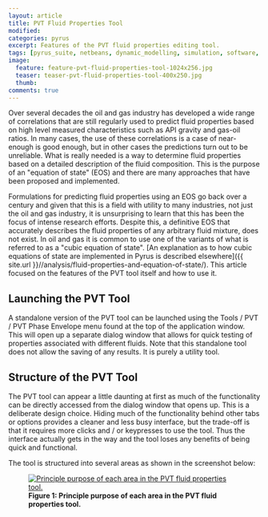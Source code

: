 ```yaml
---
layout: article
title: PVT Fluid Properties Tool
modified:
categories: pyrus
excerpt: Features of the PVT fluid properties editing tool.
tags: [pyrus_suite, netbeans, dynamic_modelling, simulation, software, programming, simulation_deck, ide, pvt, eos, fluid_properties, oil, gas]
image:
  feature: feature-pvt-fluid-properties-tool-1024x256.jpg
  teaser: teaser-pvt-fluid-properties-tool-400x250.jpg
  thumb:
comments: true
---
```


Over several decades the oil and gas industry has developed a wide range of correlations that are still regularly used to predict fluid properties based on high level measured characteristics such as API gravity and gas-oil ratios. In many cases, the use of these correlations is a case of near-enough is good enough, but in other cases the predictions turn out to be unreliable. What is really needed is a way to determine fluid properties based on a detailed description of the fluid composition. This is the purpose of an "equation of state" (EOS) and there are many approaches that have been proposed and implemented.

Formulations for predicting fluid properties using an EOS go back over a century and given that this is a field with utility to many industries, not just the oil and gas industry, it is unsurprising to learn that this has been the focus of intense research efforts. Despite this, a definitive EOS that accurately describes the fluid properties of any arbitrary fluid mixture, does not exist. In oil and gas it is common to use one of the variants of what is referred to as a "cubic equation of state". [An explanation as to how cubic equations of state are implemented in Pyrus is described elsewhere]({{ site.url }}//analysis/fluid-properties-and-equation-of-state/). This article focused on the features of the PVT tool itself and how to use it.

## Launching the PVT Tool

A standalone version of the PVT tool can be launched using the Tools / PVT / PVT Phase Envelope menu found at the top of the application window. This will open up a separate dialog window that allows for quick testing of properties associated with different fluids. Note that this standalone tool does not allow the saving of any results. It is purely a utility tool.

## Structure of the PVT Tool

The PVT tool can appear a little daunting at first as much of the functionality can be directly accessed from the dialog window that opens up. This is a deliberate design choice. Hiding much of the functionality behind other tabs or options provides a cleaner and less busy interface, but the trade-off is that it requires more clicks and / or keypresses to use the tool. Thus the interface actually gets in the way and the tool loses any benefits of being quick and functional.

The tool is structured into several areas as shown in the screenshot below:

<figure>
	<a href="{{ site.url }}/images/Pyrus/pvt-fluid-properties-tool/pvt-fluid-properties-tool-figure1.png" data-lightbox="image-1" data-title="Principle purpose of each area in the PVT fluid properties tool.">
		<img src="{{ site.url }}/images/Pyrus/pvt-fluid-properties-tool/pvt-fluid-properties-tool-figure1.png" alt="Principle purpose of each area in the PVT fluid properties tool."/>
	</a>
	<figcaption><strong>Figure 1: Principle purpose of each area in the PVT fluid properties tool.</strong></figcaption>
</figure>


